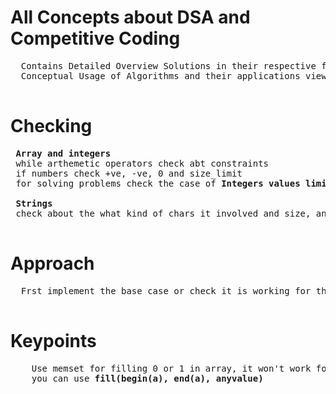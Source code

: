 # All Concepts about DSA and Competitive Coding
  <pre>
  Contains Detailed Overview Solutions in their respective folders
  Conceptual Usage of Algorithms and their applications view
  </pre>
    
# Checking
 <pre>
 <b>Array and integers</b>
 while arthemetic operators check abt constraints
 if numbers check +ve, -ve, 0 and size_limit
 for solving problems check the case of <b>Integers values limit, duplicates(check need to avoid or include case)</b>
   
 <b>Strings</b>
 check about the what kind of chars it involved and size, any leading or trailing spaces
 </pre>
   	
# Approach
  <pre>
  Frst implement the base case or check it is working for that like size = 0 or size = 1
  </pre>
  
# Keypoints
  <pre>
  	Use memset for filling 0 or 1 in array, it won't work for anyother values
  	you can use <b>fill(begin(a), end(a), anyvalue)</b>
  </pre>

